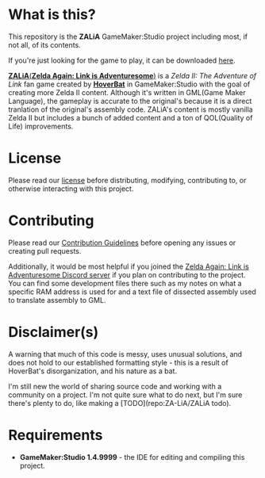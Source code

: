 # What is this?
This repository is the **ZALiA** GameMaker:Studio project including most, if not all, of its contents. 

If you're just looking for the game to play, it can be downloaded [here](https://hoverbat.itch.io/ziiaol).

[**ZALiA**(**Zelda Again: Link is Adventuresome**)](https://youtu.be/BeVDs5hIxFg?t=705) is a *Zelda II: The Adventure of Link* fan game created by [**HoverBat**](https://github.com/HoverBat1) in GameMaker:Studio with the goal of creating more Zelda II content. Although it's written in GML(Game Maker Language), the gameplay is accurate to the original's because it is a direct tranlation of the original's assembly code. ZALiA's content is mostly vanilla Zelda II but includes a bunch of added content and a ton of QOL(Quality of Life) improvements.

# License
Please read our [license](LICENSE) before distributing, modifying, contributing to, or otherwise interacting with this project.


# Contributing
Please read our [Contribution Guidelines](CONTRIBUTING.md) before opening any issues or creating pull requests.

Additionally, it would be most helpful if you joined the [Zelda Again: Link is Adventuresome Discord server](https://discord.gg/Z4H2RhwP4p) if you plan on contributing to the project. You can find some development files there such as my notes on what a specific RAM address is used for and a text file of dissected assembly used to translate assembly to GML.


# Disclaimer(s)
A warning that much of this code is messy, uses unusual solutions, and does not hold to our established formatting style - this is a result of HoverBat's disorganization, and his nature as a bat.

I'm still new the world of sharing source code and working with a community on a project. I'm not quite sure what to do next, but I'm sure there's plenty to do, like making a [TODO](repo:ZA-LiA/ZALiA todo).


# Requirements
* **GameMaker:Studio 1.4.9999** - the IDE for editing and compiling this project.
